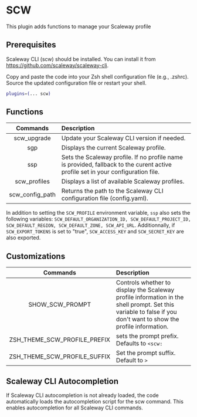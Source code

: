 # SCW

This plugin adds functions to manage your Scaleway profile


## Prerequisites

Scaleway CLI (scw) should be installed. You can install it from https://github.com/scaleway/scaleway-cli.

Copy and paste the code into your Zsh shell configuration file (e.g., .zshrc).
Source the updated configuration file or restart your shell.


```bash
plugins=(... scw)
```

## Functions

| Commands | Description          |
| :---------------: |:---------------|
| scw_upgrade  | Update your Scaleway CLI version if needed.      | 
| sgp  |   Displays the current Scaleway profile.       |
| ssp <profilename> |      Sets the Scaleway profile. If no profile name is provided, fallback to the curent active profile set in your configuration file.     |
| scw_profiles  | Displays a list of available Scaleway profiles.          | 
| scw_config_path  | Returns the path to the Scaleway CLI configuration file (config.yaml).             |

In addition to setting the `SCW_PROFILE` environment variable, `ssp` also sets the following variables: `SCW_DEFAULT_ORGANIZATION_ID, SCW_DEFAULT_PROJECT_ID, SCW_DEFAULT_REGION, SCW_DEFAULT_ZONE, SCW_API_URL`.
Additionnally, if `SCW_EXPORT_TOKENS` is set to "true", `SCW_ACCESS_KEY` and `SCW_SECRET_KEY` are also exported.


## Customizations

| Commands | Description          |
| :---------------: |:---------------|
| SHOW_SCW_PROMPT  | Controls whether to display the Scaleway profile information in the shell prompt. Set this variable to false if you don't want to show the profile information. | 
| ZSH_THEME_SCW_PROFILE_PREFIX  |  sets the prompt prefix.  Defaults to `<scw:`        |
| ZSH_THEME_SCW_PROFILE_SUFFIX | Set the prompt suffix. Default to `>`       |


## Scaleway CLI Autocompletion

If Scaleway CLI autocompletion is not already loaded, the code automatically loads the autocompletion script for the scw command. This enables autocompletion for all Scaleway CLI commands.



